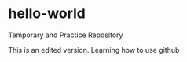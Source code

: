 # hello-world
Temporary and Practice Repository

This is an edited version. Learning how to use github
